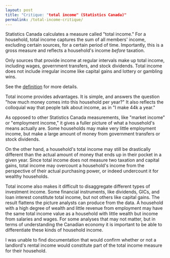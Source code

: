 ```yaml
---
layout: post
title: "Critique: "total income" (Statistics Canada)"
permalink: /total-income-critique/
---
```


Statistics Canada calculates a measure called "total income." For a household, total income captures the sum of all members' income, excluding certain sources, for a certain period of time. Importantly, this is a gross measure and reflects a household's income _before_ taxation. 

Only sources that provide income at regular intervals make up total income, including wages, government transfers, and stock dividends. Total income does not include irregular income like capital gains and lottery or gambling wins. 

See the [definition](https://www12.statcan.gc.ca/census-recensement/2021/ref/dict/az/definition-eng.cfm?ID=pop123) for more details.

Total income provides advantages. It is simple, and answers the question "how much money comes into this household per year?" It also reflects the colloquial way that people talk about income, as in "I make 44k a year."

As opposed to other Statistics Canada measurements, like "market income" or "employment income," it gives a fuller picture of what a household's means actually are. Some households may make very little employment income, but make a large amount of money from government transfers or stock dividends.

On the other hand, a household's total income may still be drastically different than the actual amount of money that ends up in their pocket in a given year. Since total income does not measure two taxation and capital gains, total income may overcount a household's income from the perspective of their actual purchasing power, or indeed undercount it for wealthy households.

Total income also makes it difficult to disaggregate different types of investment income. Some financial instruments, like dividends, GICs, and loan interest constitute total income, but not others like capital gains. The result flattens the picture analysts can produce from the data. A household with a high degree of wealth and little revenue from employment may have the same total income value as a household with little wealth but income from salaries and wages. For some analyses that may not matter, but in terms of understanding the Canadian economy it is important to be able to differentiate these kinds of household income.

I was unable to find documentation that would confirm whether or not a landlord's rental income would constitute part of the total income measure for their household.
